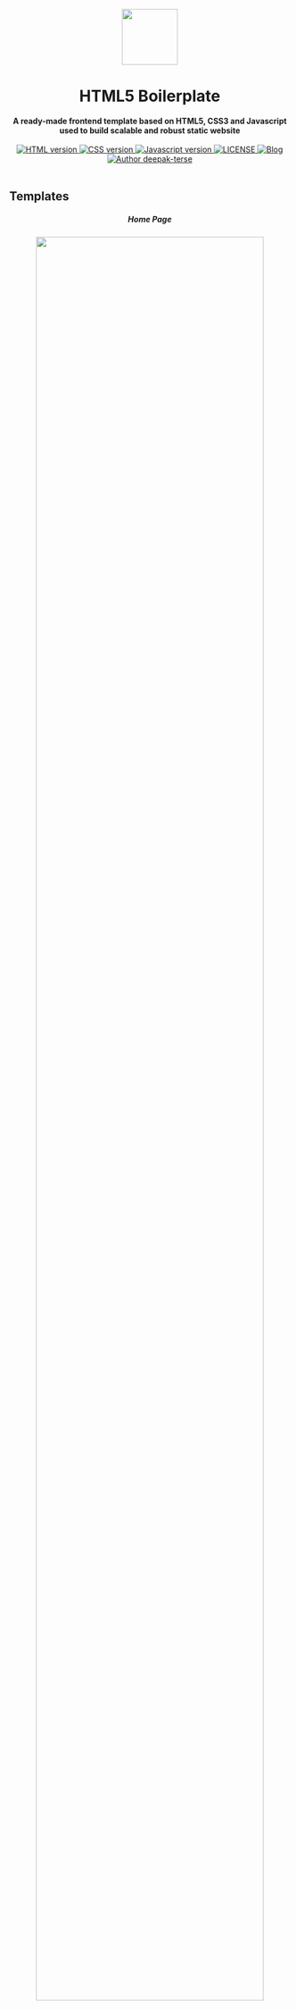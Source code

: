 <p align="center"><img width="100"src="/favicon_io/android-chrome-512x512.png"></p>

<h1 align="center"><strong>HTML5 Boilerplate</strong></h1>

<div align="center">
  <strong>
    A ready-made frontend template based on HTML5, CSS3 and Javascript used to build scalable and robust static website
  </strong>
</div>

<br>

<div align="center">
  <a href="https://nodejs.org/en/">
    <img src="https://img.shields.io/badge/HTML-5-orange.svg" alt="HTML version">
  </a>
  <a href="https://nodejs.org/en/">
    <img src="https://img.shields.io/badge/CSS-3-blue.svg" alt="CSS version">
  </a>
  <a href="https://nodejs.org/en/">
    <img src="https://img.shields.io/badge/Javascript-1.8.5-yellow.svg" alt="Javascript version">
  </a>
  <a href="https://github.com/deepak-terse/html5-boilerplate">
    <img src="https://img.shields.io/badge/License-MIT-green.svg" alt="LICENSE">
  </a>
  <a href="https://medium.com/@iamdeepakterse">
    <img src="https://img.shields.io/badge/Blog-medium-darkgreen" alt="Blog">
  </a>
  <a href="https://github.com/deepak-terse"><img src="https://img.shields.io/badge/Author-deepak--terse-blue" alt="Author deepak-terse"></a>
</div>

<br>

## Templates

<h5 align="center"><strong>Home Page</strong></h5>
<p align="center"><img width="90%" src="/docs/home.png"></p>

<br>

<h5 align="center"><strong>404</strong></h5>
<p align="center"><img width="90%" src="/docs/404.gif"></p>

<br>

<h5 align="center"><strong>Maintenance</strong></h5>
<p align="center"><img width="90%" src="/docs/maintenance.gif"></p>

<br>
<br>

## Prerequisites
Nothing! Just clone this project and start building your website.

<br>

## Quick Start

#### Clone the project
```
git clone https://github.com/deepak-terse/html5-boilerplate.git
cd html5-boilerplate
```

#### Update dependencies (Optional)
All the dependencies and their version used are mentioned below. Used them directly or update them if important updates are available on their official website. 
- JQuery (3.5.1) - https://jquery.com/
- Material Design Lite (1.3.0) - https://getmdl.io/
- Modernizr = https://modernizr.com/


#### Add your logo to favicon (Optional)
A sample favicon is added to this website. You can visit this website (https://favicon.io/) to generate your own favicon from text, images or emojis. After you generate the favicons, add them to the code as per the instructions.

#### Run your website locally
Just double click on index.html file and you are up and running

#### Build your website
Replace the code block in the <body> section of the index.html with your code.
Add files and write code as per the guidelines and the folder structure provided.

#### Remove the demo folder
There's a demo folder included in this project with sample templates which are ready to use with little or no modifications based on your need. Once you complete your development, you can delete this folder from your respository just to avoid unnecessary space allocation.

<br>

## Features
* Light-weight
* Easy to use

<br>

## Project structure
<pre>
<code>
html-boilerplate/
├── assets/
│   ├── icons/
│   └── images/
├── favicon_io/
├── js/
│   ├── main.js
│   └── vendor/
│       ├── jquery-3.5.1.min.js
│       ├── material.min.js
│       └── modernizr-custom.js
├── css/
|   ├── main.css
│   └── vendor/
│       └── material.min.css
├── pages/
|   ├── maintenance.html
|   └── 404.html
├── index.html
└── robots.txt
</code>
</pre>

<br>

## Dependencies
There are no dependencies as such for this project. You are free to add or remove any library based on your need. However, I have included the following 3 libraries which I feel should be used in any web-based project. I have included the minified version of these libraries to make it production ready for you.

* JQuery (3.5.1) - https://jquery.com/
* Material Design Lite (1.3.0) - https://getmdl.io/
* Modernizr = https://modernizr.com/

<br>

## Licence

[MIT](https://opensource.org/licenses/MIT)

Copyright (c) 2020-present, [deepak-terse](https://github.com/deepak-terse).

